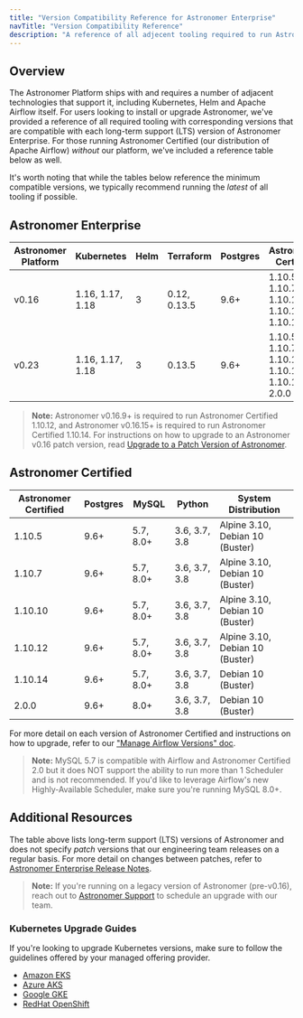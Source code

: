 ```yaml
---
title: "Version Compatibility Reference for Astronomer Enterprise"
navTitle: "Version Compatibility Reference"
description: "A reference of all adjecent tooling required to run Astronomer Enterprise and corresponding version compatibility."
---
```


## Overview

The Astronomer Platform ships with and requires a number of adjacent technologies that support it, including Kubernetes, Helm and Apache Airflow itself. For users looking to install or upgrade Astronomer, we've provided a reference of all required tooling with corresponding versions that are compatible with each long-term support (LTS) version of Astronomer Enterprise. For those running Astronomer Certified (our distribution of Apache Airflow) _without_ our platform, we've included a reference table below as well.

It's worth noting that while the tables below reference the minimum compatible versions, we typically recommend running the _latest_ of all tooling if possible.

## Astronomer Enterprise

| Astronomer Platform  | Kubernetes       | Helm | Terraform   | Postgres | Astronomer Certified                             | Python        |
|----------------------|------------------|------|-------------|----------|--------------------------------------------------|---------------|
| v0.16                | 1.16, 1.17, 1.18 | 3    | 0.12, 0.13.5| 9.6+     | 1.10.5, 1.10.7, 1.10.10, 1.10.12, 1.10.14        | 3.6, 3.7, 3.8 |
| v0.23                | 1.16, 1.17, 1.18 | 3    | 0.13.5      | 9.6+     | 1.10.5, 1.10.7, 1.10.10, 1.10.12, 1.10.14, 2.0.0 | 3.6, 3.7, 3.8 |

> **Note:** Astronomer v0.16.9+ is required to run Astronomer Certified 1.10.12, and Astronomer v0.16.15+ is required to run Astronomer Certified 1.10.14. For instructions on how to upgrade to an Astronomer v0.16 patch version, read [Upgrade to a Patch Version of Astronomer](https://www.astronomer.io/docs/enterprise/v0.16/manage-astronomer/upgrade-patch).

## Astronomer Certified

| Astronomer Certified    | Postgres | MySQL     | Python        | System Distribution             |
|-------------------------|----------|-----------|---------------|---------------------------------|
| 1.10.5                  | 9.6+     | 5.7, 8.0+ | 3.6, 3.7, 3.8 | Alpine 3.10, Debian 10 (Buster) |
| 1.10.7                  | 9.6+     | 5.7, 8.0+ | 3.6, 3.7, 3.8 | Alpine 3.10, Debian 10 (Buster) |
| 1.10.10                 | 9.6+     | 5.7, 8.0+ | 3.6, 3.7, 3.8 | Alpine 3.10, Debian 10 (Buster) |
| 1.10.12                 | 9.6+     | 5.7, 8.0+ | 3.6, 3.7, 3.8 | Alpine 3.10, Debian 10 (Buster) |
| 1.10.14                 | 9.6+     | 5.7, 8.0+ | 3.6, 3.7, 3.8 | Debian 10 (Buster)              |
| 2.0.0                   | 9.6+     | 8.0+      | 3.6, 3.7, 3.8 | Debian 10 (Buster)              |

For more detail on each version of Astronomer Certified and instructions on how to upgrade, refer to our ["Manage Airflow Versions" doc](https://www.astronomer.io/docs/enterprise/next/customize-airflow/manage-airflow-versions/).

> **Note:** MySQL 5.7 is compatible with Airflow and Astronomer Certified 2.0 but it does NOT support the ability to run more than 1 Scheduler and is not recommended. If you'd like to leverage Airflow's new Highly-Available Scheduler, make sure you're running MySQL 8.0+.

## Additional Resources

The table above lists long-term support (LTS) versions of Astronomer and does not specify _patch_ versions that our engineering team releases on a regular basis. For more detail on changes between patches, refer to [Astronomer Enterprise Release Notes](https://www.astronomer.io/docs/enterprise/next/resources/release-notes/).

> **Note:** If you're running on a legacy version of Astronomer (pre-v0.16), reach out to [Astronomer Support](https://support.astronomer.io) to schedule an upgrade with our team.

### Kubernetes Upgrade Guides

If you're looking to upgrade Kubernetes versions, make sure to follow the guidelines offered by your managed offering provider.

- [Amazon EKS](https://docs.aws.amazon.com/eks/latest/userguide/update-cluster.html)
- [Azure AKS](https://docs.microsoft.com/en-us/azure/aks/upgrade-cluster)
- [Google GKE](https://cloud.google.com/kubernetes-engine/docs/concepts/cluster-upgrades)
- [RedHat OpenShift](https://docs.openshift.com/container-platform/4.6/updating/updating-cluster-between-minor.html)
